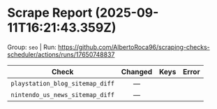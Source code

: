 # Scrape Report (2025-09-11T16:21:43.359Z)

Group: `seo`  |  Run: https://github.com/AlbertoRoca96/scraping-checks-scheduler/actions/runs/17650748837

| Check | Changed | Keys | Error |
|---|:---:|:--|:--|
| `playstation_blog_sitemap_diff` | — |  |  |
| `nintendo_us_news_sitemap_diff` | — |  |  |
